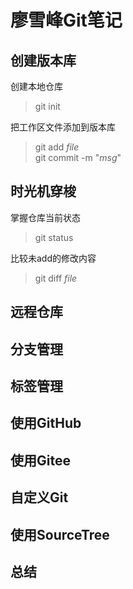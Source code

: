 # 廖雪峰Git笔记

## 创建版本库

创建本地仓库

> git init

把工作区文件添加到版本库

> git add _file_  
> git commit -m "_msg_"

## 时光机穿梭

掌握仓库当前状态

> git status

比较未add的修改内容

> git diff _file_

## 远程仓库

## 分支管理

## 标签管理

## 使用GitHub

## 使用Gitee

## 自定义Git

## 使用SourceTree

## 总结
